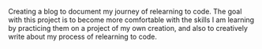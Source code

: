 Creating a blog to document my journey of relearning to code. The goal with this project is to become more comfortable with the skills I am learning by practicing them on a project of my own creation, and also to creatively write about my process of relearning to code.